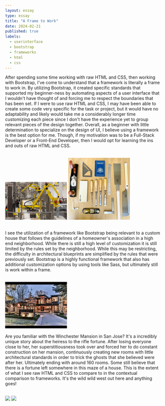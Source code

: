 ```yaml
---
layout: essay
type: essay
title: "A Frame to Work"
date: 2024-02-21
published: true
labels:
  - userinterface
  - bootstrap
  - frameworks
  - html
  - css
---
```


After spending some time working with raw HTML and CSS, then working with Bootstrap, I've come to understand that a framework is literally a frame to work in. By utilizing Bootstrap, it created specific standards that supported my beginner-ness by automating aspects of a user interface that I wouldn't have thought of and forcing me to respect the boundaries that has been set. If I were to use raw HTML and CSS, I may have been able to create some code very specific for the task or project, but it would have no adaptability and likely would take me a considerably longer time customizing each piece since I don't have the experience yet to group relevant pieces of the design together. Overall, as a beginner with little determination to specialize on the design of UI, I believe using a framework is the best option for me. Though, if my motivation was to be a Full-Stack Developer or a Front-End Developer, then I would opt for learning the ins and outs of raw HTML and CSS.

<div class="text-center p-4">
  <br>
  <img width="200px" src="../img/framework1.jpg" class="img-thumbnail">
    <img width="200px" src="../img/framework2.jpg" class="img-thumbnail">
  <br>
  <br>
</div>

I see the utilization of a framework like Bootstrap being relevant to a custom house that follows the guidelines of a homeowner's association in a high end neighborhood. While there is still a high level of customization it is still limited by the rules set by the neighborhood. While this may be restricting, the difficulty in architectural blueprints are simplified by the rules that were previously set. Bootstrap is a highly functional framework that also has additional customization options by using tools like Sass, but ultimately still is work within a frame. 

<div class="text-center p-4">
  <br>
  <img width="200px" src="../img/framework3.jpg" class="img-thumbnail">
  <br>
</div>

Are you familiar with the Winchester Mansion in San Jose? It's a incredibly unique story about the heiress to the rifle fortune. After losing everyone close to her, her superstitiousness took over and forced her to do constant construction on her mansion, continuously creating new rooms with little architectural standards in order to trick the ghosts that she believed were after her. Ultimately ending with around 160 rooms. Some still believe that there is a fortune left somewhere in this maze of a house. This is the extent of what I see raw HTML and CSS to compare to in the contextual comparison to frameworks. It's the wild wild west out here and anything goes!  

<div class="text-center p-4">
  <br>
  <img width="200px" src="../img/frameork4.jpg" class="img-thumbnail">
  <img width="200px" src="../img/framework5.jpeg" class="img-thumbnail">
  <br>
</div>
